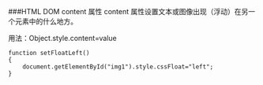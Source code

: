 ###HTML DOM content 属性
content 属性设置文本或图像出现（浮动）在另一个元素中的什么地方。

用法：Object.style.content=value


	function setFloatLeft()
	{
		document.getElementById("img1").style.cssFloat="left";
	}